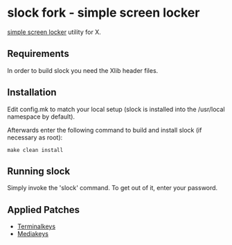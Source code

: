 # slock fork - simple screen locker

[simple screen locker](https://tools.suckless.org/slock) utility for X.


## Requirements

In order to build slock you need the Xlib header files.


## Installation

Edit config.mk to match your local setup (slock is installed into
the /usr/local namespace by default).

Afterwards enter the following command to build and install slock
(if necessary as root):

	make clean install


## Running slock

Simply invoke the 'slock' command. To get out of it, enter your password.

## Applied Patches

- [Terminalkeys](https://tools.suckless.org/slock/patches/terminalkeys/slock-terminalkeys-1.4.diff)
- [Mediakeys](https://patch-diff.githubusercontent.com/raw/phenax/bslock/pull/1.diff)
